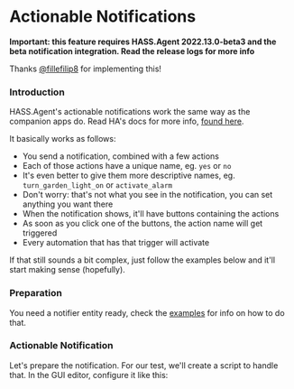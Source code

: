 # Actionable Notifications

**Important: this feature requires HASS.Agent 2022.13.0-beta3 and the beta notification integration. Read the release logs for more info**

Thanks [@fillefilip8](https://github.com/fillefilip8) for implementing this!

### Introduction

HASS.Agent's actionable notifications work the same way as the companion apps do. Read HA's docs for more info, [found here](https://companion.home-assistant.io/docs/notifications/actionable-notifications/#building-actionable-notifications).

It basically works as follows:

* You send a notification, combined with a few actions
* Each of those actions have a unique name, eg. `yes` or `no`
* It's even better to give them more descriptive names, eg. `turn_garden_light_on` or `activate_alarm`
* Don't worry: that's not what you see in the notification, you can set anything you want there
* When the notification shows, it'll have buttons containing the actions
* As soon as you click one of the buttons, the action name will get triggered
* Every automation that has that trigger will activate

If that still sounds a bit complex, just follow the examples below and it'll start making sense (hopefully).

### Preparation

You need a notifier entity ready, check the [examples](https://hassagent.readthedocs.io/en/latest/notifications/notification-usage-and-examples/) for info on how to do that.

### Actionable Notification

Let's prepare the notification. For our test, we'll create a script to handle that. In the GUI editor, configure it like this:


